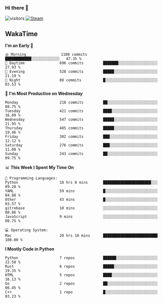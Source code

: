 ### Hi there 👋

![visitors](https://visitor-badge.glitch.me/badge?page_id=zhourunlai)
[![Steam](https://img.shields.io/badge/dynamic/json?url=https%3A%2F%2Fapi.swo.moe%2Fstats%2Fsteamgames%2F76561198285156854&query=count&color=0b1a37&label=Steam&labelColor=134375&logo=steam&suffix=+games&cacheSeconds=3600)](http://steamcommunity.com/profiles/76561198285156854)

## WakaTime
<!--START_SECTION:waka-->
**I'm an Early 🐤** 

```text
🌞 Morning                1180 commits        ████████████░░░░░░░░░░░░░   47.35 % 
🌆 Daytime                696 commits         ███████░░░░░░░░░░░░░░░░░░   27.93 % 
🌃 Evening                528 commits         █████░░░░░░░░░░░░░░░░░░░░   21.19 % 
🌙 Night                  88 commits          █░░░░░░░░░░░░░░░░░░░░░░░░   03.53 % 
```
📅 **I'm Most Productive on Wednesday** 

```text
Monday                   218 commits         ██░░░░░░░░░░░░░░░░░░░░░░░   08.75 % 
Tuesday                  421 commits         ████░░░░░░░░░░░░░░░░░░░░░   16.89 % 
Wednesday                547 commits         █████░░░░░░░░░░░░░░░░░░░░   21.95 % 
Thursday                 485 commits         █████░░░░░░░░░░░░░░░░░░░░   19.46 % 
Friday                   302 commits         ███░░░░░░░░░░░░░░░░░░░░░░   12.12 % 
Saturday                 276 commits         ███░░░░░░░░░░░░░░░░░░░░░░   11.08 % 
Sunday                   243 commits         ██░░░░░░░░░░░░░░░░░░░░░░░   09.75 % 
```


📊 **This Week I Spent My Time On** 

```text
💬 Programming Languages: 
Python                   18 hrs 8 mins       ██████████████████████░░░   89.28 % 
YAML                     59 mins             █░░░░░░░░░░░░░░░░░░░░░░░░   04.88 % 
Other                    43 mins             █░░░░░░░░░░░░░░░░░░░░░░░░   03.57 % 
gitrebase                10 mins             ░░░░░░░░░░░░░░░░░░░░░░░░░   00.86 % 
JavaScript               9 mins              ░░░░░░░░░░░░░░░░░░░░░░░░░   00.75 % 

💻 Operating System: 
Mac                      20 hrs 18 mins      █████████████████████████   100.00 % 
```

**I Mostly Code in Python** 

```text
Python                   7 repos             ██████░░░░░░░░░░░░░░░░░░░   22.58 % 
Rust                     6 repos             █████░░░░░░░░░░░░░░░░░░░░   19.35 % 
HTML                     5 repos             ████░░░░░░░░░░░░░░░░░░░░░   16.13 % 
Go                       2 repos             ██░░░░░░░░░░░░░░░░░░░░░░░   06.45 % 
C++                      1 repo              █░░░░░░░░░░░░░░░░░░░░░░░░   03.23 % 
```




<!--END_SECTION:waka-->
